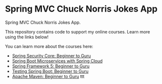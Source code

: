 # Spring MVC Chuck Norris Jokes App
Spring MVC Chuck Norris Jokes App.

This repository contains code to support my online courses. Learn more using the links below!

You can learn more about the courses here:
* [Spring Security Core: Beginner to Guru](https://www.udemy.com/course/spring-security-core-beginner-to-guru/?referralCode=306F288EB78688C0F3BC)
* [Spring Boot Microservices with Spring Cloud](https://www.udemy.com/course/spring-boot-microservices-with-spring-cloud-beginner-to-guru/?referralCode=6142D427AE53031FEF38)
* [Spring Framework 5: Beginner to Guru](https://www.udemy.com/course/spring-framework-5-beginner-to-guru/?referralCode=6D9ECD1F93988FEE5CE9)
* [Testing Spring Boot: Beginner to Guru](https://www.udemy.com/course/testing-spring-boot-beginner-to-guru/?referralCode=EFFE87DDE96C8541B2EE)
* [Apache Maven: Beginner to Guru](https://www.udemy.com/course/apache-maven-beginner-to-guru/?referralCode=0B91047D034706031F51)
ttt
